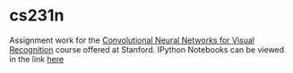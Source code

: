 # cs231n
Assignment work for the [Convolutional Neural Networks for Visual Recognition](cs231n.stanford.edu/) course offered at Stanford. 
IPython Notebooks can be viewed in the link [here](http://nbviewer.ipython.org/github/olinguyen/cs231n/)
